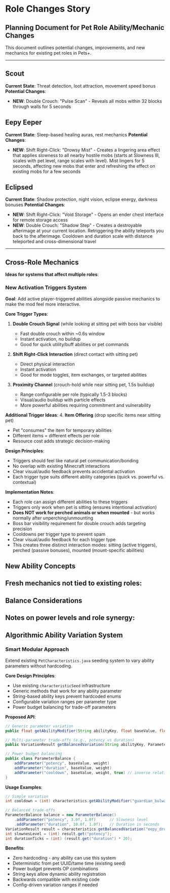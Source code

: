 # Role Changes Story

## Planning Document for Pet Role Ability/Mechanic Changes

This document outlines potential changes, improvements, and new mechanics for existing pet roles in Pets+.

---

## Scout
**Current State**: Threat detection, loot attraction, movement speed bonus
**Potential Changes**:
- **NEW**: Double Crouch: "Pulse Scan" - Reveals all mobs within 32 blocks through walls for 5 seconds

## Eepy Eeper
**Current State**: Sleep-based healing auras, rest mechanics
**Potential Changes**:
- **NEW**: Shift Right-Click: "Drowsy Mist" - Creates a lingering area effect that applies slowness to all nearby hostile mobs (starts at Slowness III, scales with pet level, range scales with level). Mist lingers for 5 seconds, affecting new mobs that enter and refreshing the effect on existing mobs for a few seconds

## Eclipsed
**Current State**: Shadow protection, night vision, eclipse energy, darkness bonuses
**Potential Changes**:
- **NEW**: Shift Right-Click: "Void Storage" - Opens an ender chest interface for remote storage access
- **NEW**: Double Crouch: "Shadow Step" - Creates a destroyable afterimage at your current location. Retriggering the ability teleports you back to the afterimage. Cooldown and duration scale with distance teleported and cross-dimensional travel

---

## Cross-Role Mechanics
**Ideas for systems that affect multiple roles**:

### New Activation Triggers System
**Goal**: Add active player-triggered abilities alongside passive mechanics to make the mod feel more interactive.

**Core Trigger Types**:
1. **Double Crouch Signal** (while looking at sitting pet with boss bar visible)
   - Fast double crouch within ~0.6s window
   - Instant activation, no buildup
   - Good for quick utility/buff abilities or pet commands

2. **Shift Right-Click Interaction** (direct contact with sitting pet)
   - Direct physical interaction
   - Instant activation
   - Good for mode toggles, item exchanges, or targeted abilities

3. **Proximity Channel** (crouch-hold while near sitting pet, 1.5s buildup)
   - Range configurable per role (typically 1.5-3 blocks)
   - Visual/audio buildup with particle effects
   - More powerful abilities requiring commitment and vulnerability

**Additional Trigger Ideas**:
4. **Item Offering** (drop specific items near sitting pet)
   - Pet "consumes" the item for temporary abilities
   - Different items = different effects per role
   - Resource cost adds strategic decision-making

**Design Principles**:
- Triggers should feel like natural pet communication/bonding
- No overlap with existing Minecraft interactions
- Clear visual/audio feedback prevents accidental activation
- Each trigger type suits different ability categories (quick vs. powerful vs. contextual)

**Implementation Notes**:
- Each role can assign different abilities to these triggers
- Triggers only work when pet is sitting (ensures intentional activation)
- **Does NOT work for perched animals or when mounted** - but works normally after unperching/unmounting
- Boss bar visibility requirement for double crouch adds targeting precision
- Cooldowns per trigger type to prevent spam
- Clear visual/audio feedback for each trigger type
- This creates three distinct interaction modes: sitting (active triggers), perched (passive bonuses), mounted (mount-specific abilities)

## New Ability Concepts
**Fresh mechanics not tied to existing roles**:
-

## Balance Considerations
**Notes on power levels and role synergy**:
-

## Algorithmic Ability Variation System

### Smart Modular Approach
Extend existing `PetCharacteristics.java` seeding system to vary ability parameters without hardcoding.

**Core Design Principles**:
- Use existing `characteristicSeed` infrastructure
- Generic methods that work for any ability parameter
- String-based ability keys prevent hardcoded enums
- Configurable variation ranges per parameter type
- Power budget balancing for trade-off parameters

**Proposed API**:
```java
// Generic parameter variation
public float getAbilityModifier(String abilityKey, float baseValue, float variationRange)

// Multi-parameter trade-offs (e.g., potency vs duration)
public VariationResult getBalancedVariation(String abilityKey, ParameterBalance balance)

// Power budget balancing
public class ParameterBalance {
    addParameter("potency", baseValue, weight)
    addParameter("duration", baseValue, weight)
    addParameter("cooldown", baseValue, weight, true) // inverse relationship
}
```

**Usage Examples**:
```java
// Simple variation
int cooldown = (int) characteristics.getAbilityModifier("guardian_bulwark_cd", 200, 0.2f);

// Balanced trade-offs
ParameterBalance balance = new ParameterBalance()
    .addParameter("potency", 3.0f, 1.0f)      // Slowness level
    .addParameter("duration", 10.0f, 1.0f);   // Duration in seconds
VariationResult result = characteristics.getBalancedVariation("eepy_drowsy", balance);
int slownesLevel = (int) result.get("potency");
int durationTicks = (int) (result.get("duration") * 20);
```

**Benefits**:
- Zero hardcoding - any ability can use this system
- Deterministic from pet UUID/tame time (existing seed)
- Power budget prevents OP combinations
- String keys allow dynamic ability registration
- Backwards compatible with existing code
- Config-driven variation ranges if needed